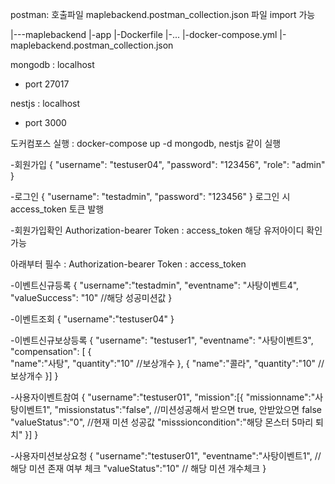 postman: 호출파일
maplebackend.postman_collection.json 파일 import 가능

|---maplebackend
  |-app
    |-Dockerfile
    |-...
  |-docker-compose.yml
  |-maplebackend.postman_collection.json

mongodb : localhost 
  - port 27017

nestjs : localhost
  - port 3000

도커컴포스 실행 : docker-compose up -d
mongodb, nestjs 같이 실행

-회원가입
{
  "username": "testuser04",
  "password": "123456",
  "role": "admin"
}

-로그인
{
  "username": "testadmin",
  "password": "123456"
}
로그인 시 access_token 토큰 발행

-회원가입확인
Authorization-bearer Token : access_token
해당 유저아이디 확인가능


아래부터 필수 : Authorization-bearer Token : access_token

-이벤트신규등록
{
  "username":"testadmin",
  "eventname": "사탕이벤트4",
  "valueSuccess": "10" //해당 성공미션값
}

-이벤트조회
{
    "username":"testuser04"
}

-이벤트신규보상등록
{
    "username": "testuser1",
    "eventname": "사탕이벤트3",
    "compensation": [
        {   
            "name":"사탕",
            "quantity":"10" //보상개수
        },
        {
            "name":"콜라",
            "quantity":"10" //보상개수
        }]
}

-사용자이벤트참여
{
    "username":"testuser01",
    "mission":[{
        "missionname":"사탕이벤트1",
        "missionstatus":"false", //미션성공해서 받으면 true, 안받았으면 false
        "valueStatus":"0", //현재 미션 성공값
        "misssioncondition":"해당 몬스터 5마리 퇴치"
    }]
}

-사용자미션보상요청
{
    "username":"testuser01",
    "eventname":"사탕이벤트1", //해당 미션 존재 여부 체크 
    "valueStatus":"10" // 해당 미션 개수체크
}